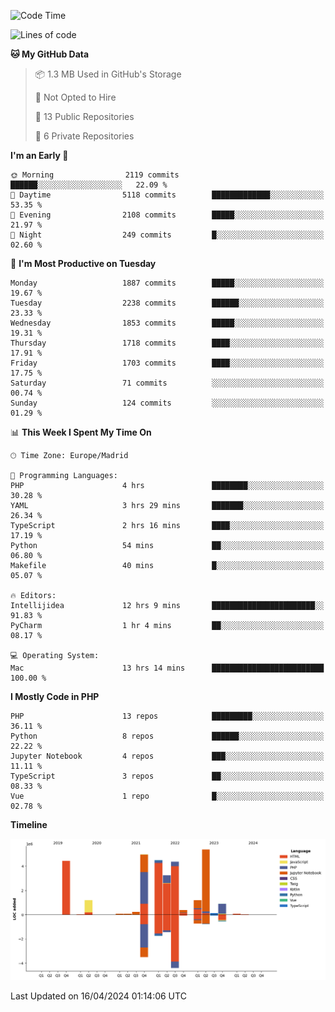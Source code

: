 <!--START_SECTION:waka-->
![Code Time](http://img.shields.io/badge/Code%20Time-146%20hrs%2024%20mins-blue)

![Lines of code](https://img.shields.io/badge/From%20Hello%20World%20I%27ve%20Written-31.1%20million%20lines%20of%20code-blue)

**🐱 My GitHub Data** 

> 📦 1.3 MB Used in GitHub's Storage 
 > 
> 🚫 Not Opted to Hire
 > 
> 📜 13 Public Repositories 
 > 
> 🔑 6 Private Repositories 
 > 
**I'm an Early 🐤** 

```text
🌞 Morning                2119 commits        ██████░░░░░░░░░░░░░░░░░░░   22.09 % 
🌆 Daytime                5118 commits        █████████████░░░░░░░░░░░░   53.35 % 
🌃 Evening                2108 commits        █████░░░░░░░░░░░░░░░░░░░░   21.97 % 
🌙 Night                  249 commits         █░░░░░░░░░░░░░░░░░░░░░░░░   02.60 % 
```
📅 **I'm Most Productive on Tuesday** 

```text
Monday                   1887 commits        █████░░░░░░░░░░░░░░░░░░░░   19.67 % 
Tuesday                  2238 commits        ██████░░░░░░░░░░░░░░░░░░░   23.33 % 
Wednesday                1853 commits        █████░░░░░░░░░░░░░░░░░░░░   19.31 % 
Thursday                 1718 commits        ████░░░░░░░░░░░░░░░░░░░░░   17.91 % 
Friday                   1703 commits        ████░░░░░░░░░░░░░░░░░░░░░   17.75 % 
Saturday                 71 commits          ░░░░░░░░░░░░░░░░░░░░░░░░░   00.74 % 
Sunday                   124 commits         ░░░░░░░░░░░░░░░░░░░░░░░░░   01.29 % 
```


📊 **This Week I Spent My Time On** 

```text
🕑︎ Time Zone: Europe/Madrid

💬 Programming Languages: 
PHP                      4 hrs               ████████░░░░░░░░░░░░░░░░░   30.28 % 
YAML                     3 hrs 29 mins       ███████░░░░░░░░░░░░░░░░░░   26.34 % 
TypeScript               2 hrs 16 mins       ████░░░░░░░░░░░░░░░░░░░░░   17.19 % 
Python                   54 mins             ██░░░░░░░░░░░░░░░░░░░░░░░   06.80 % 
Makefile                 40 mins             █░░░░░░░░░░░░░░░░░░░░░░░░   05.07 % 

🔥 Editors: 
Intellijidea             12 hrs 9 mins       ███████████████████████░░   91.83 % 
PyCharm                  1 hr 4 mins         ██░░░░░░░░░░░░░░░░░░░░░░░   08.17 % 

💻 Operating System: 
Mac                      13 hrs 14 mins      █████████████████████████   100.00 % 
```

**I Mostly Code in PHP** 

```text
PHP                      13 repos            █████████░░░░░░░░░░░░░░░░   36.11 % 
Python                   8 repos             ██████░░░░░░░░░░░░░░░░░░░   22.22 % 
Jupyter Notebook         4 repos             ███░░░░░░░░░░░░░░░░░░░░░░   11.11 % 
TypeScript               3 repos             ██░░░░░░░░░░░░░░░░░░░░░░░   08.33 % 
Vue                      1 repo              █░░░░░░░░░░░░░░░░░░░░░░░░   02.78 % 
```



**Timeline**

![Lines of Code chart](https://raw.githubusercontent.com/danisoronellas/danisoronellas/main/assets/bar_graph.png)


 Last Updated on 16/04/2024 01:14:06 UTC
<!--END_SECTION:waka-->
